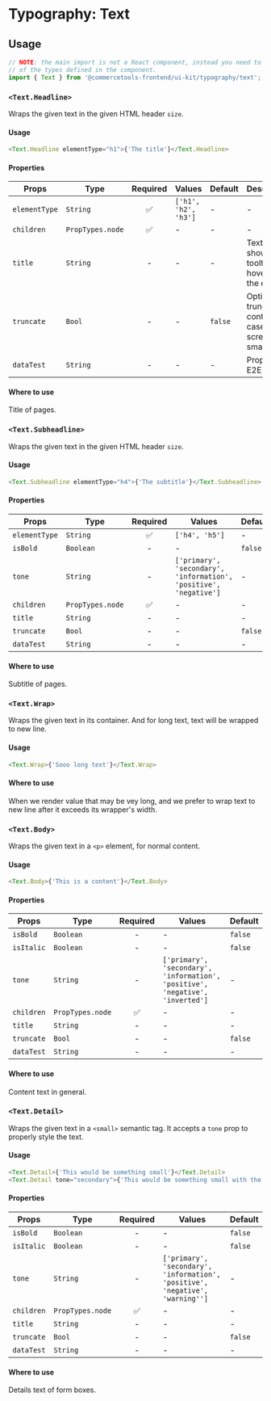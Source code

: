 # Typography: Text

## Usage

```js
// NOTE: the main import is not a React component, instead you need to use one
// of the types defined in the component.
import { Text } from '@commercetools-frontend/ui-kit/typography/text';
```

### `<Text.Headline>`

Wraps the given text in the given HTML header `size`.

#### Usage

```js
<Text.Headline elementType="h1">{'The title'}</Text.Headline>
```

#### Properties

| Props         | Type             | Required | Values               | Default | Description                                                    |
| ------------- | ---------------- | :------: | -------------------- | ------- | -------------------------------------------------------------- |
| `elementType` | `String`         |    ✅    | `['h1', 'h2', 'h3']` | -       | -                                                              |
| `children`    | `PropTypes.node` |    ✅    | -                    | -       | -                                                              |
| `title`       | `String`         |    -     | -                    | -       | Text to show in a tooltip on hover over the element            |
| `truncate`    | `Bool`           |    -     | -                    | `false` | Option for truncate content in case the screen has small width |
| `dataTest`    | `String`         |    -     | -                    | -       | Prop for E2E testing                                           |

#### Where to use

Title of pages.

### `<Text.Subheadline>`

Wraps the given text in the given HTML header `size`.

#### Usage

```js
<Text.Subheadline elementType="h4">{'The subtitle'}</Text.Subheadline>
```

#### Properties

| Props         | Type             | Required | Values                                                            | Default |
| ------------- | ---------------- | :------: | ----------------------------------------------------------------- | ------- |
| `elementType` | `String`         |    ✅    | `['h4', 'h5']`                                                    | -       |
| `isBold`      | `Boolean`        |    -     | -                                                                 | `false` |
| `tone`        | `String`         |    -     | `['primary', 'secondary', 'information', 'positive', 'negative']` | -       |
| `children`    | `PropTypes.node` |    ✅    | -                                                                 | -       |
| `title`       | `String`         |    -     | -                                                                 | -       |
| `truncate`    | `Bool`           |    -     | -                                                                 | `false` |
| `dataTest`    | `String`         |    -     | -                                                                 | -       | Prop for E2E testing |

#### Where to use

Subtitle of pages.

### `<Text.Wrap>`

Wraps the given text in its container. And for long text, text will be wrapped to new line.

#### Usage

```js
<Text.Wrap>{'Sooo long text'}</Text.Wrap>
```

#### Where to use

When we render value that may be vey long, and we prefer to wrap text to new line after it exceeds its wrapper's width.

### `<Text.Body>`

Wraps the given text in a `<p>` element, for normal content.

#### Usage

```js
<Text.Body>{'This is a content'}</Text.Body>
```

#### Properties

| Props      | Type             | Required | Values                                                                        | Default |
| ---------- | ---------------- | :------: | ----------------------------------------------------------------------------- | ------- |
| `isBold`   | `Boolean`        |    -     | -                                                                             | `false` |
| `isItalic` | `Boolean`        |    -     | -                                                                             | `false` |
| `tone`     | `String`         |    -     | `['primary', 'secondary', 'information', 'positive', 'negative', 'inverted']` | -       |
| `children` | `PropTypes.node` |    ✅    | -                                                                             | -       |
| `title`    | `String`         |    -     | -                                                                             | -       |
| `truncate` | `Bool`           |    -     | -                                                                             | `false` |
| `dataTest` | `String`         |    -     | -                                                                             | -       |

#### Where to use

Content text in general.

### `<Text.Detail>`

Wraps the given text in a `<small>` semantic tag. It accepts a `tone` prop to
properly style the text.

#### Usage

```js
<Text.Detail>{'This would be something small'}</Text.Detail>
<Text.Detail tone="secondary">{'This would be something small with the secondary tone applied'}</Text.Detail>
```

#### Properties

| Props      | Type             | Required | Values                                                                        | Default |
| ---------- | ---------------- | :------: | ----------------------------------------------------------------------------- | ------- |
| `isBold`   | `Boolean`        |    -     | -                                                                             | `false` |
| `isItalic` | `Boolean`        |    -     | -                                                                             | `false` |
| `tone`     | `String`         |    -     | `['primary', 'secondary', 'information', 'positive', 'negative', 'warning'']` | -       |
| `children` | `PropTypes.node` |    ✅    | -                                                                             | -       |
| `title`    | `String`         |    -     | -                                                                             | -       |
| `truncate` | `Bool`           |    -     | -                                                                             | `false` |
| `dataTest` | `String`         |    -     | -                                                                             | -       |

#### Where to use

Details text of form boxes.
